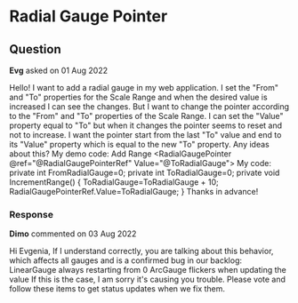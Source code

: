 # Radial Gauge Pointer

## Question

**Evg** asked on 01 Aug 2022

Hello! I want to add a radial gauge in my web application. I set the "From" and "To" properties for the Scale Range and when the desired value is increased I can see the changes. But I want to change the pointer according to the "From" and "To" properties of the Scale Range. I can set the "Value" property equal to "To" but when it changes the pointer seems to reset and not to increase. I want the pointer start from the last "To" value and end to its "Value" property which is equal to the new "To" property. Any ideas about this? My demo code: <TelerikButton OnClick=@IncrementRange>Add Range</TelerikButton> <TelerikRadialGauge> <RadialGaugeScales> <RadialGaugeScale> <RadialGaugeScaleRanges> <RadialGaugeScaleRange From="@FromRadialGauge" To="ToRadialGauge" Color="red"></RadialGaugeScaleRange> </RadialGaugeScaleRanges> </RadialGaugeScale> </RadialGaugeScales> <RadialGaugePointers> <RadialGaugePointer @ref="@RadialGaugePointerRef" Value="@ToRadialGauge"> </RadialGaugePointer> </RadialGaugePointers> </TelerikRadialGauge> My code: private int FromRadialGauge=0; private int ToRadialGauge=0; private void IncrementRange() { ToRadialGauge=ToRadialGauge + 10; RadialGaugePointerRef.Value=ToRadialGauge; } Thanks in advance!

### Response

**Dimo** commented on 03 Aug 2022

Hi Evgenia, If I understand correctly, you are talking about this behavior, which affects all gauges and is a confirmed bug in our backlog: LinearGauge always restarting from 0 ArcGauge flickers when updating the value If this is the case, I am sorry it's causing you trouble. Please vote and follow these items to get status updates when we fix them.
